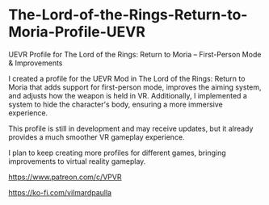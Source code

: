 # The-Lord-of-the-Rings-Return-to-Moria-Profile-UEVR

UEVR Profile for The Lord of the Rings: Return to Moria – First-Person Mode & Improvements

I created a profile for the UEVR Mod in The Lord of the Rings: Return to Moria that adds support for first-person mode, improves the aiming system, and adjusts how the weapon is held in VR. Additionally, I implemented a system to hide the character's body, ensuring a more immersive experience.

This profile is still in development and may receive updates, but it already provides a much smoother VR gameplay experience.

I plan to keep creating more profiles for different games, bringing improvements to virtual reality gameplay.

https://www.patreon.com/c/VPVR

https://ko-fi.com/vilmardpaulla

